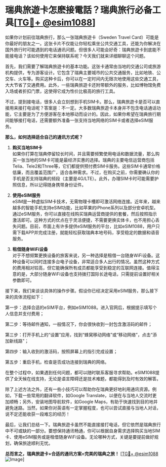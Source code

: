 # 瑞典旅遊卡怎麽接電話？瑞典旅行必备工具[[TG💪+ @esim1088](https://t.me/s/esim1088)]

如果你计划前往瑞典旅行，那么一张瑞典旅遊卡（Sweden Travel Card）可能是你最好的朋友之一。这张卡片不仅能让你轻松乘坐公共交通工具，还能为你解决在国外旅行时可能遇到的电话通讯问题。但很多人可能会好奇：瑞典旅遊卡到底能不能接电话？该如何使用它来保持联系呢？今天我们就来详细聊聊这个问题。

首先，我们需要了解瑞典旅遊卡的基本功能。这张卡通常由当地的交通公司或旅游机构提供，专为游客设计。它包含了瑞典主要城市的公共交通服务，比如地铁、公交车、火车等。购买这种卡后，你可以在一定时间内无限次地使用这些交通工具，大大节省了交通费用。此外，一些瑞典旅遊卡还附带额外的服务，比如博物馆免费入场或者折扣门票，这使得它成为性价比极高的旅行工具。

不过，提到接电话，很多人会立刻想到手机SIM卡。那么，瑞典旅遊卡是否可以直接用来接打电话呢？答案是：不一定。大多数瑞典旅遊卡本身并不包含电话通话功能，它主要是为了方便游客在本地移动而设计的。因此，如果你希望在瑞典旅行期间能够接打电话，还需要额外准备一张支持当地网络的SIM卡或者选择eSIM服务。

**那么，如何选择适合自己的通讯方式呢？**

1. **购买当地SIM卡**  
   如果你打算在瑞典停留较长时间，并且需要频繁使用电话和数据流量，那么购买一张当地的SIM卡可能是最经济实惠的选择。瑞典的主要电信运营商包括Telia、Tele2和Three等，它们都提供预付费SIM卡服务。这些SIM卡通常价格低廉，而且覆盖范围广，适合各种需求。不过，在购买之前，你需要确认你的手机是否支持瑞典的频段（主要是4G/LTE）。此外，办理SIM卡时可能需要护照信息，所以记得随身携带身份证件。

2. **使用eSIM服务**  
   eSIM是一种虚拟SIM卡技术，无需物理卡槽即可激活网络连接。近年来，越来越多的智能手机支持eSIM功能，比如苹果的iPhone系列以及部分安卓机型。通过eSIM服务，你可以直接在线购买瑞典运营商提供的套餐，然后按照指示激活即可。这种方式的优点在于灵活便捷，不需要更换实体卡，也不用担心丢失问题。目前，市面上有许多提供eSIM服务的平台，比如eSIM1088，用户只需下载APP并完成注册，就能轻松获取瑞典本地号码，享受稳定的数据和语音服务。

3. **租借随身WiFi设备**  
   对于不想频繁更换设备的旅客来说，另一种选择是租借一台随身WiFi设备。这种设备可以同时连接多台电子设备，非常适合多人出行的情况。虽然这种方式的费用相对较高，但它能确保所有成员都能享受到稳定的互联网连接。值得注意的是，大部分随身WiFi设备也支持拨打国际长途电话，只需提前设置好相关参数即可。

接下来，我们来谈谈具体的操作步骤。假设你已经决定采用eSIM服务，那么接下来的具体流程如下：

第一步：选择合适的eSIM平台，例如eSIM1088。进入官网后，根据提示填写个人信息并支付费用；

第二步：等待邮件通知，一般情况下，你会很快收到一封包含激活码的邮件；

第三步：打开手机上的“设置”应用，找到“蜂窝移动网络”或“移动网络”，点击“添加新线路”；

第四步：输入收到的激活码，按照屏幕上的指引完成设置；

第五步：重启手机，检查是否成功连接到瑞典的网络。

在整个过程中，如果遇到任何问题，都可以随时联系客服寻求帮助。eSIM1088提供了全天候在线支持，无论是语言障碍还是技术难题，都能得到及时有效的解答。

除了上述方法之外，还有一些小技巧可以帮助你在瑞典更好地利用通讯资源。例如，下载一些常用的翻译软件，如Google Translate，以便在与当地人交流时更加顺畅；另外，安装地图导航软件，如Google Maps，有助于快速找到目的地并避免迷路。当然，如果你对英语有一定掌握程度，也可以尝试直接与当地人对话，说不定还能收获一段难忘的经历！

最后，让我们总结一下。瑞典旅遊卡虽然不能直接接打电话，但它依然是瑞典旅行中不可或缺的一部分。要想保持通讯畅通，你可以根据自身需求选择购买当地SIM卡、使用eSIM服务或是租借随身WiFi设备。无论哪种方式，关键是要提前做好规划，确保旅途顺利无忧。

**总而言之，瑞典旅遊卡+合适的通讯方案=完美的瑞典之旅！** [[TG💪+ @esim1088](https://t.me/s/esim1088) ![Image](https://i.postimg.cc/4NQfJmqS/Snipaste-2025-05-13-00-14-12.png)]